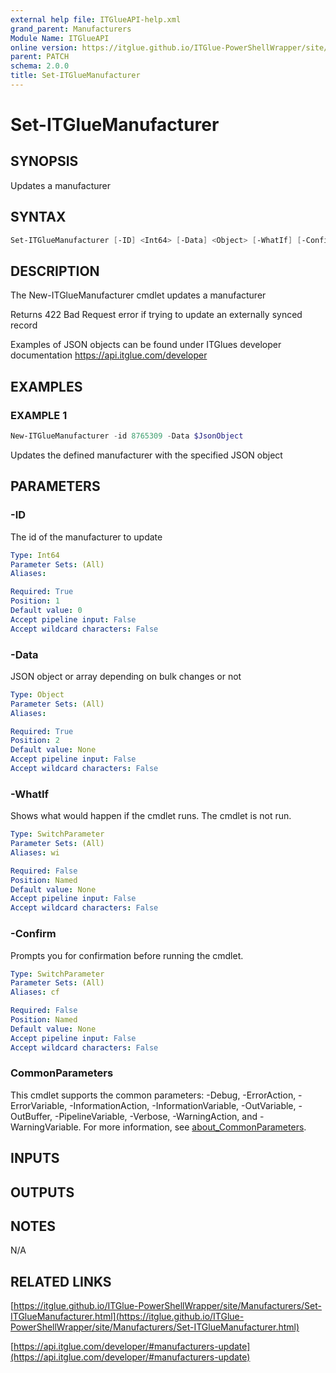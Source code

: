 ```yaml
---
external help file: ITGlueAPI-help.xml
grand_parent: Manufacturers
Module Name: ITGlueAPI
online version: https://itglue.github.io/ITGlue-PowerShellWrapper/site/Manufacturers/Set-ITGlueManufacturer.html
parent: PATCH
schema: 2.0.0
title: Set-ITGlueManufacturer
---
```


# Set-ITGlueManufacturer

## SYNOPSIS
Updates a manufacturer

## SYNTAX

```powershell
Set-ITGlueManufacturer [-ID] <Int64> [-Data] <Object> [-WhatIf] [-Confirm] [<CommonParameters>]
```

## DESCRIPTION
The New-ITGlueManufacturer cmdlet updates a manufacturer

Returns 422 Bad Request error if trying to update an externally synced record

Examples of JSON objects can be found under ITGlues developer documentation
    https://api.itglue.com/developer

## EXAMPLES

### EXAMPLE 1
```powershell
New-ITGlueManufacturer -id 8765309 -Data $JsonObject
```

Updates the defined manufacturer with the specified JSON object

## PARAMETERS

### -ID
The id of the manufacturer to update

```yaml
Type: Int64
Parameter Sets: (All)
Aliases:

Required: True
Position: 1
Default value: 0
Accept pipeline input: False
Accept wildcard characters: False
```

### -Data
JSON object or array depending on bulk changes or not

```yaml
Type: Object
Parameter Sets: (All)
Aliases:

Required: True
Position: 2
Default value: None
Accept pipeline input: False
Accept wildcard characters: False
```

### -WhatIf
Shows what would happen if the cmdlet runs.
The cmdlet is not run.

```yaml
Type: SwitchParameter
Parameter Sets: (All)
Aliases: wi

Required: False
Position: Named
Default value: None
Accept pipeline input: False
Accept wildcard characters: False
```

### -Confirm
Prompts you for confirmation before running the cmdlet.

```yaml
Type: SwitchParameter
Parameter Sets: (All)
Aliases: cf

Required: False
Position: Named
Default value: None
Accept pipeline input: False
Accept wildcard characters: False
```

### CommonParameters
This cmdlet supports the common parameters: -Debug, -ErrorAction, -ErrorVariable, -InformationAction, -InformationVariable, -OutVariable, -OutBuffer, -PipelineVariable, -Verbose, -WarningAction, and -WarningVariable. For more information, see [about_CommonParameters](http://go.microsoft.com/fwlink/?LinkID=113216).

## INPUTS

## OUTPUTS

## NOTES
N/A

## RELATED LINKS

[https://itglue.github.io/ITGlue-PowerShellWrapper/site/Manufacturers/Set-ITGlueManufacturer.html](https://itglue.github.io/ITGlue-PowerShellWrapper/site/Manufacturers/Set-ITGlueManufacturer.html)

[https://api.itglue.com/developer/#manufacturers-update](https://api.itglue.com/developer/#manufacturers-update)

